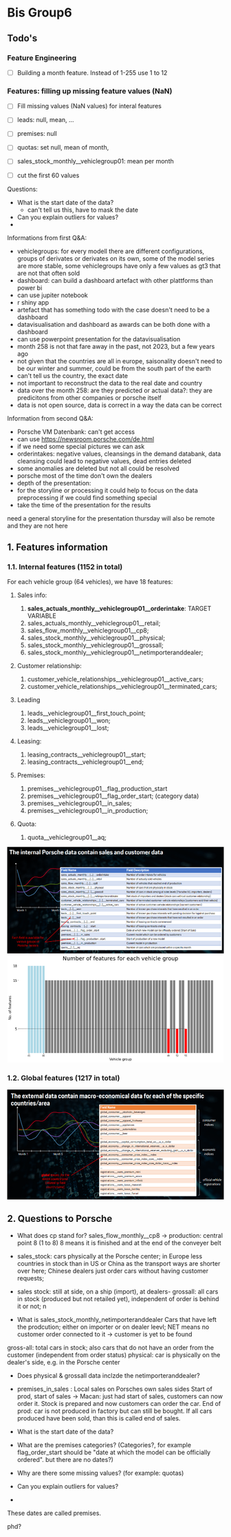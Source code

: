 # Bis Group6

## Todo's
### Feature Engineering
- [ ] Building a month feature. Instead of 1-255 use 1 to 12
### Features: filling up missing feature values (NaN)
- [ ] Fill missing values (NaN values) for interal features
- [ ] leads: null, mean, ...
- [ ] premises: null 
- [ ] quotas: set null, mean of month, 
- [ ] sales_stock_monthly__vehiclegroup01: mean per month
- [ ] cut the first 60 values



Questions:
- What is the start date of the data?
    - can't tell us this, have to mask the date 
- Can you explain outliers for values?
- 

Informations from first Q&A:

- vehiclegroups: for every modell there are different configurations, groups of derivates or derivates on its own, some of the model series are more stable, some vehiclegroups have only a few values as gt3 that are not that often sold 
- dashboard: can build a dashboard artefact with other plattforms than power bi 
- can use jupiter notebook 
- r shiny app
- artefact that has something todo with the case doesn't need to be a dashboard 
- datavisualisation and dashboard as awards can be both done with a dashboard
- can use powerpoint presentation for the datavisualisation 
- month 258 is not that fare away in the past, not 2023, but a few years ago 
- not given that the countries are all in europe, saisonality doesn't need to be our winter and summer, could be from the south  part of the earth 
- can't tell us the country, the exact date 
- not important to reconstruct the data to the real date and country
- data over the month 258: are they predicted or actual data?: they are predicitons from other companies or porsche itself  
- data is not open source, data is correct in a way the data can be correct   

Information from second Q&A:
- Porsche VM Datenbank: can't get access
- can use https://newsroom.porsche.com/de.html 
- if we need some special pictures we can ask 
- orderintakes: negative values, cleansings in the demand databank, data cleansing could lead to negative values, dead entries deleted
- some anomalies are deleted but not all could be resolved
- porsche most of the time don't own the dealers 
- depth of the presentation: 
- for the storyline or processing it could help to focus on the data preprocessing if we could find something special 
- take the time of the presentation for the results 

need a general storyline for the presentation 
thursday will also be remote and they are not here 



## 1. Features information 
### 1.1. Internal features (1152 in total)
For each vehicle group (64 vehicles), we have 18 features:  
1. Sales info:
    1. **sales_actuals_monthly__vehiclegroup01__orderintake**: TARGET VARIABLE
    2. sales_actuals_monthly__vehiclegroup01__retail;
    3. sales_flow_monthly__vehiclegroup01__cp8;
    4. sales_stock_monthly__vehiclegroup01__physical;
    5. sales_stock_monthly__vehiclegroup01__grossall;
    6. sales_stock_monthly__vehiclegroup01__netimporteranddealer;

2. Customer relationship:
    1. customer_vehicle_relationships__vehiclegroup01__active_cars;
    2. customer_vehicle_relationships__vehiclegroup01__terminated_cars;

3. Leading
    1. leads__vehiclegroup01__first_touch_point;
    2. leads__vehiclegroup01__won;
    3. leads__vehiclegroup01__lost;

4. Leasing:
    1. leasing_contracts__vehiclegroup01__start;
    2. leasing_contracts__vehiclegroup01__end;

5. Premises:
    1. premises__vehiclegroup01__flag_production_start
    2. premises__vehiclegroup01__flag_order_start; (category data)
    3. premises__vehiclegroup01__in_sales;
    4. premises__vehiclegroup01__in_production;

6. Quota:
    1. quota__vehiclegroup01__aq;

![Internal feature image](img/internal_feature_metadata.png)
![Number of features for each vehicle](img/vehicle_vs_internal_features.png)


### 1.2. Global features (1217 in total)
![External feature image](img/external_feature_metadata.png)



## 2. Questions to Porsche
- What does cp stand for? sales_flow_monthly__cp8 -> production: central point 8 (1 to 8) 8 means it is finished and at the end of the conveyer belt
- sales_stock: cars physically at the Porsche center; in Europe less countries in stock than in US or China as the transport ways are shorter over here; Chinese dealers just order cars without having customer requests; 
- sales stock: still at side, on a ship (import), at dealers- grossall: all cars in stock (produced but not retailed yet), independent of order is behind it or not; n

- What is sales_stock_monthly_netimporteranddealer 
Cars that have left the prodcution; either on importer or on dealer leevl; NET means no customer order connected to it -> customer is yet to be found

gross-all: total cars in stock; also cars that do not have an order from the customer (independent from order status)
physical: car is physically on the dealer's side, e.g. in the Porsche center



- Does physical & grossall data inclzde the netimporteranddealer?

- premises_in_sales : Local sales on Porsches own sales sides
Start of prod, start of sales -> Macan: just had start of sales, customers can now order it. Stock is prepared and now customers can order the car. End of prod: car is not produced in factory but can still be bought.
If all cars produced have been sold, than this is called end of sales.

- What is the start date of the data?
- What are the premises categories? (Categories?, for example flag_order_start should be "date at which the model can be officially ordered". but there are no dates?)
- Why are there some missing values? (for example: quotas)
- Can you explain outliers for values?
- 

These dates are called premises.


phd? 



